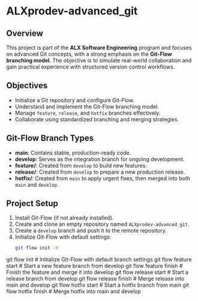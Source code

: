 # ALXprodev-advanced_git

## Overview

This project is part of the **ALX Software Engineering** program and focuses on advanced Git concepts, with a strong emphasis on the **Git-Flow branching model**. The objective is to simulate real-world collaboration and gain practical experience with structured version control workflows.

## Objectives

- Initialize a Git repository and configure Git-Flow.
- Understand and implement the Git-Flow branching model.
- Manage `feature`, `release`, and `hotfix` branches effectively.
- Collaborate using standardized branching and merging strategies.

## Git-Flow Branch Types

- **main**: Contains stable, production-ready code.
- **develop**: Serves as the integration branch for ongoing development.
- **feature/**: Created from `develop` to build new features.
- **release/**: Created from `develop` to prepare a new production release.
- **hotfix/**: Created from `main` to apply urgent fixes, then merged into both `main` and `develop`.

## Project Setup

1. Install Git-Flow (if not already installed).
2. Create and clone an empty repository named `ALXprodev-advanced_git`.
3. Create a `develop` branch and push it to the remote repository.
4. Initialize Git-Flow with default settings:
   ```bash
   git flow init -d
git flow init                      # Initialize Git-Flow with default branch settings
git flow feature start <name>     # Start a new feature branch from develop
git flow feature finish <name>    # Finish the feature and merge it into develop
git flow release start <version>  # Start a release branch from develop
git flow release finish <version> # Merge release into main and develop
git flow hotfix start <version>   # Start a hotfix branch from main
git flow hotfix finish <version>  # Merge hotfix into main and develop
